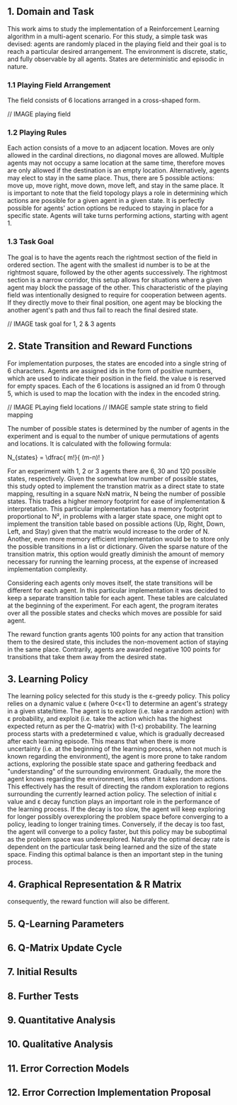 ## 1. Domain and Task
This work aims to study the implementation of a Reinforcement Learning algorithm in a multi-agent scenario. For this study, a simple task was devised: agents are randomly placed in the playing field and their goal is to reach a particular desired arrangement. The environment is discrete, static, and fully observable by all agents. States are deterministic and episodic in nature.

### 1.1 Playing Field Arrangement
The field consists of 6 locations arranged in a cross-shaped form.

// IMAGE playing field

### 1.2 Playing Rules
Each action consists of a move to an adjacent location. Moves are only allowed in the cardinal directions, no diagonal moves are allowed. Multiple agents may not occupy a same location at the same time, therefore moves are only allowed if the destination is an empty location. Alternatively, agents may elect to stay in the same place. Thus, there are 5 possible actions: move up, move right, move down, move left, and stay in the same place. It is important to note that the field topology plays a role in determining which actions are possible for a given agent in a given state. It is perfectly possible for agents' action options be reduced to staying in place for a specific state. Agents will take turns performing actions, starting with agent 1.

### 1.3 Task Goal
The goal is to have the agents reach the rightmost section of the field in ordered section. The agent with the smallest id number is to be at the rightmost square, followed by the other agents successively. The rightmost section is a narrow corridor, this setup allows for situations where a given agent may block the passage of the other. This characteristic of the playing field was intentionally designed to require for cooperation between agents. If they directly move to their final position, one agent may be blocking the another agent's path and thus fail to reach the final desired state.

// IMAGE task goal for 1, 2 & 3 agents


## 2. State Transition and Reward Functions
For implementation purposes, the states are encoded into a single string of 6 characters. Agents are assigned ids in the form of positive numbers, which are used to indicate their position in the field. the value `0` is reserved for empty spaces. Each of the 6 locations is assigned an id from 0 through 5, which is used to map the location with the index in the encoded string.

// IMAGE  PLaying field locations
// IMAGE sample state string to field mapping

The number of possible states is determined by the number of agents in the experiment and is equal to the number of unique permutations of agents and locations. It is calculated with the following formula:

N_{states} =  \dfrac{ m!}{ (m-n)! }

For an experiment with 1, 2 or 3 agents there are 6, 30 and 120 possible states, respectively. Given the somewhat low number of possible states, this study opted to implement the transtion matrix as a direct state to state mapping, resulting in a square NxN matrix, N being the number of possible states. This trades a higher memory footprint for ease of implementation & interpretation. This particular implementation has a memory footprint proportional to N², in problems with a larger state space, one might opt to implement the transition table based on possible actions (Up, Right, Down, Left, and Stay) given that the matrix would increase to the order of N. Another, even more memory efficient implementation would be to store only the possible transitions in a list or dictionary. Given the sparse nature of the transition matrix, this option would greatly diminish the amount of memory necessary for running the learning process, at the expense of increased implementation complexity.

Considering each agents only moves itself, the state transitions will be different for each agent. In this particular implementation it was decided to keep a separate transition table for each agent. These tables are calculated at the beginning of the experiment. For each agent, the program iterates over all the possible states and checks which moves are possible for said agent.

The reward function grants agents 100 points for any action that transition them to the desired state, this includes the non-movement action of staying in the same place. Contrarily, agents are awarded negative 100 points for transitions that take them away from the desired state.

## 3. Learning Policy
The learning policy selected for this study is the ε-greedy policy. This policy relies on a dynamic value ε (where 0<ε<1) to determine an agent's strategy in a given state/time. The agent is to explore (i.e. take a random action) with ε probability, and exploit (i.e. take the action which has the highest expected return as per the Q-matrix) with (1-ε) probability. The learning process starts with a predetermined ε value, which is gradually decreased after each learning episode. This means that when there is more uncertainty (i.e. at the beginning of the learning process, when not much is known regarding the environment), the agent is more prone to take random actions, exploring the possible state space and gathering feedback and "understanding" of the surrounding environment. Gradually, the more the agent knows regarding the environment, less often it takes random actions. This effectively has the result of directing the random exploration to regions surrounding the currently learned action policy. The selection of initial ε value and ε decay function plays an important role in the performance of the learning process. If the decay is too slow, the agent will keep exploring for longer possibly overexploring the problem space before converging to a policy, leading to longer training times. Conversely, if the decay is too fast, the agent will converge to a policy faster, but this policy may be suboptimal as the problem space was underexplored. Naturaly the optimal decay rate is dependent on the particular task being learned and the size of the state space. Finding this optimal balance is then an important step in the tuning process.

## 4. Graphical Representation & R Matrix
consequently, the reward function will also be different.

## 5. Q-Learning Parameters
## 6. Q-Matrix Update Cycle
## 7. Initial Results
## 8. Further Tests
## 9. Quantitative Analysis
## 10. Qualitative Analysis
## 11. Error Correction Models
## 12. Error Correction Implementation Proposal